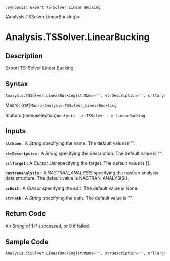 ```{module} Analysis.TSSolver.LinearBucking()
:synopsis: Export TS-Solver Linear Bucking
```

(Analysis.TSSolver.LinearBucking)=

# Analysis.TSSolver.LinearBucking

## Description

Export TS-Solver Linear Bucking

## Syntax

```python
Analysis.TSSolver.LinearBucking(strName="", strDescription="", crlTarget=[], nastranAnalysis=NASTRAN_ANALYSIS(), crEdit=None, strPath="")
```

Macro: {ref}`Macro-Analysis-TSSolver_LinearBuckling`

Ribbon: {menuselection}`Analysis --> TSSolver --> LinearBucking`

## Inputs

**`strName`**
: A _String_ specifying the name. The default value is "".

**`strDescription`**
: A _String_ specifying the description. The default value is "".

**`crlTarget`**
: A _Cursor List_ specifying the target. The default value is [].

**`nastranAnalysis`**
: A _NASTRAN_ANALYSIS_ specifying the nastran analysis data structure. The default value is NASTRAN_ANALYSIS().

**`crEdit`**
: A _Cursor_ specifying the edit. The default value is None.

**`strPath`**
: A _String_ specifying the path. The default value is "".

## Return Code

An _String_ of 1 if successed, or 0 if failed.

## Sample Code

```python
Analysis.TSSolver.LinearBucking(strName="", strDescription="", crlTarget=[], nastranAnalysis=NASTRAN_ANALYSIS(), crEdit=None, strPath="")
```

